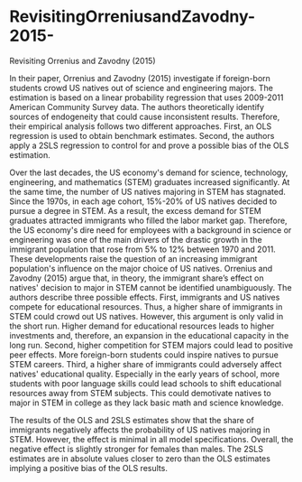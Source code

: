 # RevisitingOrreniusandZavodny-2015-
Revisiting Orrenius and Zavodny (2015)

In their paper, Orrenius and Zavodny (2015) investigate if foreign-born students crowd US natives out of science and engineering majors. The estimation is based on a linear probability regression that uses 2009-2011 American Community Survey data. The authors theoretically identify sources of endogeneity that could cause inconsistent results. Therefore, their empirical analysis follows two different approaches. First, an OLS regression is used to obtain benchmark estimates. Second, the authors apply a 2SLS regression to control for and prove a possible bias of the OLS estimation.

Over the last decades, the US economy's demand for science, technology, engineering, and mathematics (STEM) graduates increased significantly. At the same time, the number of US natives majoring in STEM has stagnated. Since the 1970s, in each age cohort, 15%-20% of US natives decided to pursue a degree in STEM. As a result, the excess demand for STEM graduates attracted immigrants who filled the labor market gap. Therefore, the US economy's dire need for employees with a background in science or engineering was one of the main drivers of the drastic growth in the immigrant population that rose from 5% to 12% between 1970 and 2011. These developments raise the question of an increasing immigrant population's influence on the major choice of US natives. 
Orrenius and Zavodny (2015) argue that, in theory, the immigrant share’s effect on natives' decision to major in STEM cannot be identified unambiguously. The authors describe three possible effects. First, immigrants and US natives compete for educational resources. Thus, a higher share of immigrants in STEM could crowd out US natives. However, this argument is only valid in the short run. Higher demand for educational resources leads to higher investments and, therefore, an expansion in the educational capacity in the long run. Second, higher competition for STEM majors could lead to positive peer effects. More foreign-born students could inspire natives to pursue STEM careers. Third, a higher share of immigrants could adversely affect natives' educational quality. Especially in the early years of school, more students with poor language skills could lead schools to shift educational resources away from STEM subjects. This could demotivate natives to major in STEM in college as they lack basic math and science knowledge.



The results of the OLS and 2SLS estimates show that the share of immigrants negatively affects the probability of US natives majoring in STEM. However, the effect is minimal in all model specifications. Overall, the negative effect is slightly stronger for females than males.
The 2SLS estimates are in absolute values closer to zero than the OLS estimates implying a positive bias of the OLS results.
